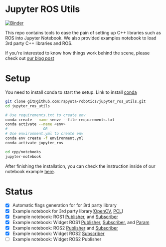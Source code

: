 # Jupyter ROS Utils
[![Binder](https://mybinder.org/badge_logo.svg)](https://mybinder.org/v2/gh/rapyuta-robotics/jupyter_ros_utils/HEAD)

This repo contains tools to ease the pain of setting up C++ libraries such as ROS into Jupyter Notebook. We also provided examples notebook to load 3rd party C++ libraries and ROS.

If you're interested to know how things work behind the scene, please check out [our blog post](https://www.rapyuta-robotics.com/2021/07/09/running-c-ros-in-jupyter-using-xeus-cling/)

# Setup

You need to install conda to start the setup.
Link to install [conda](https://docs.anaconda.com/anaconda/install/linux/)

```sh
git clone git@github.com:rapyuta-robotics/jupyter_ros_utils.git
cd jupyter_ros_utils

# Use requirements.txt to create env
conda create --name <env> --file requirements.txt
conda activate --name <env>
#                OR
# Use environment.yml to create env
conda env create -f environment.yml
conda activate jupyter_ros

cd cpp/notebooks
jupyter-notebook
```

After finishing the installation, you can check the instruction inside of our notebook example [here](cpp/notebooks).

# Status
- [x] Automatic flags generation for for 3rd party library
- [x] Example notebook for 3rd party library([OpenCV](cpp/notebooks/opencv4.ipynb), [PCL](cpp/notebooks/pcl-1.10.ipynb))
- [x] Example notebook: ROS1 [Publisher](cpp/notebooks/ros1_publisher.ipynb), and [Subscriber](cpp/notebooks/ros1_subscriber.ipynb)
- [x] Example notebook: Widget ROS1 [Publisher](cpp/notebooks/ros1_widget_publisher_callback.ipynb), [Subscriber](cpp/notebooks/ros1_widget_subscriber.ipynb), and [Param](cpp/notebooks/ros1_widget_param.ipynb)
- [x] Example notebook: ROS2 [Publisher](cpp/notebooks/ros2_publisher.ipynb) and [Subscriber](cpp/notebooks/ros2_subscribers.ipynb)
- [x] Example notebook: Widget ROS2 [Subscriber](cpp/notebooks/ros2_widget_subscriber.ipynb)
- [ ] Example notebook: Widget ROS2 Publisher
